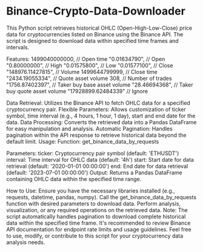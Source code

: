 # Binance-Crypto-Data-Downloader
This Python script retrieves historical OHLC (Open-High-Low-Close) price data for cryptocurrencies listed on Binance using the Binance API. The script is designed to download data within specified time frames and intervals.

Features:
1499040000000,      // Open time
"0.01634790",       // Open
"0.80000000",       // High
"0.01575800",       // Low
"0.01577100",       // Close
"148976.11427815",  // Volume
1499644799999,      // Close time
"2434.19055334",    // Quote asset volume
308,                // Number of trades
"1756.87402397",    // Taker buy base asset volume
"28.46694368",      // Taker buy quote asset volume
"17928899.62484339" // Ignore

Data Retrieval: Utilizes the Binance API to fetch OHLC data for a specified cryptocurrency pair.
Flexible Parameters: Allows customization of ticker symbol, time interval (e.g., 4 hours, 1 hour, 1 day), start and end date for the data.
Data Processing: Converts the retrieved data into a Pandas DataFrame for easy manipulation and analysis.
Automatic Pagination: Handles pagination within the API response to retrieve historical data beyond the default limit.
Usage:
Function: get_binance_data_by_requests

Parameters:
ticker: Cryptocurrency pair symbol (default: 'ETHUSDT')
interval: Time interval for OHLC data (default: '4h')
start: Start date for data retrieval (default: '2020-01-01 00:00:00')
end: End date for data retrieval (default: '2023-07-01 00:00:00')
Output: Returns a Pandas DataFrame containing OHLC data within the specified time range.

How to Use:
Ensure you have the necessary libraries installed (e.g., requests, datetime, pandas, numpy).
Call the get_binance_data_by_requests function with desired parameters to download data.
Perform analysis, visualization, or any required operations on the retrieved data.
Note:
The script automatically handles pagination to download complete historical data within the specified time frame.
It's recommended to review Binance API documentation for endpoint rate limits and usage guidelines.
Feel free to use, modify, or contribute to this script for your cryptocurrency data analysis needs.

